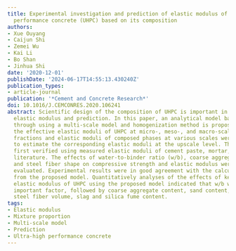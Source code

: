 ```yaml
---
title: Experimental investigation and prediction of elastic modulus of ultra-high
  performance concrete (UHPC) based on its composition
authors:
- Xue Ouyang
- Caijun Shi
- Zemei Wu
- Kai Li
- Bo Shan
- Jinhua Shi
date: '2020-12-01'
publishDate: '2024-06-17T14:55:13.430240Z'
publication_types:
- article-journal
publication: '*Cement and Concrete Research*'
doi: 10.1016/J.CEMCONRES.2020.106241
abstract: Scientific design of the composition of UHPC is important in achieving desired
  elastic modulus and prediction. In this paper, an analytical model based on composition
  through using a multi-scale model and homogenization method is proposed to analyze
  the effective elastic moduli of UHPC at micro-, meso-, and macro-scales. Volume
  fractions and elastic moduli of composed phases at various scales were used as inputs
  to estimate the corresponding elastic moduli at the upscale level. The model was
  first verified using measured elastic moduli of cement paste, mortar, and UHPC in
  literature. The effects of water-to-binder ratio (w/b), coarse aggregate content,
  and steel fiber shape on compressive strength and elastic modulus were then experimentally
  evaluated. Experimental results were in good agreement with the calculated results
  from the proposed model. Quantitatively analyses of the effects of key factors on
  elastic modulus of UHPC using the proposed model indicated that w/b was the most
  important factor, followed by coarse aggregate content, sand content, cement content,
  steel fiber volume, slag and silica fume content.
tags:
- Elastic modulus
- Mixture proportion
- Multi-scale model
- Prediction
- Ultra-high performance concrete
---
```

